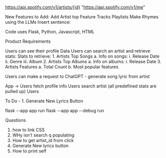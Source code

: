 https://api.spotify.com/v1/artists/{id}
"https://api.spotify.com/v1/me"

New Features to Add:
Add Artist top Feature Tracks
Playlists
Make Rhymes using the LLMs
Insert sentence:

Code uses Flask, Python, Javascript, HTML

Product Requirements

Users can see their profile Data
Users can search an artist and retrieve stats:
    Stats to retrieve:
        1. Artists Top Songs
            a. Info on songs:
                i. Release Date
                ii. Genre
                iii. Album 
        2. Artists Top Albums
            a. Info on albums:
                i. Release Date
        3. Artists Features
            a. Total Count
            b. Most popular features

Users can make a request to ChatGPT - generate song lyric from artist

App ->
    Users fetch profile info
    Users search artist (all predefined stats are pulled up)
    Users 


To Do - 1. Generate New Lyrics Button


flask --app app run
flask --app app --debug run   

Questions
1. how to link CSS
2. WHy isn't search q populating
3. How to get artist_id from click
4. Generate New lyrics button
5. How to print self